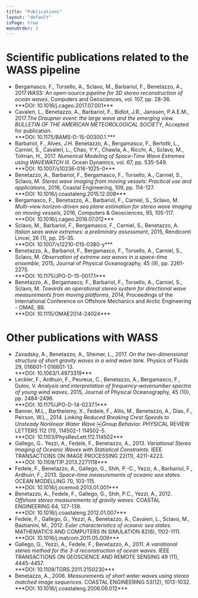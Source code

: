 ```yaml
---
title: "Publications"
layout: "default"
isPage: true
menuOrder: 3
---
```


# Scientific publications related to the WASS pipeline


<ul class="publist" >

<li>
Bergamasco, F., Torsello, A., Sclavo, M., Barbariol, F., Benetazzo, A., 2017.<em>WASS: An open-source pipeline for 3D stereo reconstruction of ocean waves</em>, Computers and Geosciences, vol. 107, pp. 28-36.
<br />***DOI: 10.1016/j.cageo.2017.07.001***
</li>

<li>
Cavaleri, L., Benetazzo, A., Barbariol, F., Bidlot, J.R., Janssen, P.A.E.M., 2017.<em>The Draupner event: the large wave and the emerging view. BULLETIN OF THE AMERICAN METEOROLOGICAL SOCIETY</em>, Accepted for publication.
<br />***DOI: 10.1175/BAMS-D-15-00300.1.***
</li>

<li>
Barbariol, F., Alves, J.H. Benetazzo, A., Bergamasco, F., Bertotti, L., Carniel, S., Cavaleri, L., Chao, Y.Y., Chawla, A., Ricchi, A., Sclavo, M., Tolman, H., 2017. <em>Numerical Modeling of Space-Time Wave Extremes using WAVEWATCH III</em>. Ocean Dynamics, vol. 67, pp. 535-549. 
<br />***DOI: 10.1007/s10236-016-1025-0***
</li>

<li>
Benetazzo, A., Barbariol, F., Bergamasco, F., Torsello, A., Carniel, S., Sclavo, M.  <em>Stereo wave imaging from moving vessels: Practical use and applications</em>, 2016, Coastal Engineering, 109, pp. 114-127. 
<br />***DOI: 10.1016/j.coastaleng.2015.12.008***
</li>

<li>
Bergamasco, F., Benetazzo, A., Barbariol, F., Carniel, S., Sclavo, M.  <em>Multi-view horizon-driven sea plane estimation for stereo wave imaging on moving vessels</em>, 2016, Computers & Geosciences, 95, 105-117. 
<br />***DOI: 10.1016/j.cageo.2016.07.012***
</li>

<li>
Sclavo, M., Barbariol, F., Bergamasco, F., Carniel, S., Benetazzo, A. <em>Italian seas wave extremes: a preliminary assessment</em>, 2015, Rendiconti Lincei, 26 (1), pp. 25-35. 
<br />***DOI: 10.1007/s12210-015-0380-y***
</li>

<li>
Benetazzo, A., Barbariol, F., Bergamasco, F., Torsello, A., Carniel, S., Sclavo, M. <em>Observation of extreme sea waves in a space-time ensemble</em>, 2015, Journal of Physical Oceanography, 45 (9), pp. 2261-2275. 
<br />***DOI: 10.1175/JPO-D-15-0017.1***
</li>

<li>
Benetazzo, A., Bergamasco, F., Barbariol, F., Torsello, A., Carniel, S., Sclavo, M.  <em>Towards an operational stereo system for directional wave measurements from moving platforms</em>, 2014, Proceedings of the International Conference on Offshore Mechanics and Arctic Engineering - OMAE, 8B. 
<br />***DOI: 10.1115/OMAE2014-24024***
</li>

</ul>


# Other publications with WASS


<ul class="publist" >


<li>
Zavadsky, A., Benetazzo, A., Shemer, L., 2017. <em>On the two-dimensional structure of short gravity waves in a wind wave tank.</em> Physics of Fluids 29, 016601-1 016601-13.
<br />***DOI: 10.1063/1.4973319***
</li>


<li>
Leckler, F., Ardhuin, F., Peureux, C., Benetazzo, A., Bergamasco, F., Dulov, V.  <em>Analysis and interpretation of frequency-wavenumber spectra of young wind waves</em>, 2015, Journal of Physical Oceanography, 45 (10), pp. 2484-2496. 
<br />***DOI: 10.1175/JPO-D-14-0237.1***
</li>


<li>
Banner, M.L., Barthelemy, X., Fedele, F., Allis, M., Benetazzo, A., Dias, F., Peirson, W.L., 2014. <em>Linking Reduced Breaking Crest Speeds to Unsteady Nonlinear Water Wave ￼Group Behavior.</em> PHYSICAL REVIEW LETTERS 112 (11), 114502-1 114502-5.
<br />***DOI: 10.1103/PhysRevLett.112.114502***
</li>


<li>
Gallego, G.. Yezzi, A., Fedele, F., Benetazzo, A., 2013. <em>Variational Stereo Imaging of Oceanic Waves with Statistical Constraints.</em> IEEE TRANSACTIONS ON IMAGE PROCESSING 22(11), 4211-4223.
<br />***DOI: 10.1109/TIP.2013.2271118***
</li>


<li>
Fedele, F., Benetazzo, A., Gallego, G., Shih, P.-C., Yezzi, A., Barbariol, F., Ardhuin, F., 2013. <em>Space–time measurements of oceanic sea states.</em> OCEAN MODELLING 70, 103-115.
<br />***DOI: 10.1016/j.ocemod.2013.01.001***
</li>


<li>
Benetazzo, A., Fedele, F., Gallego, G., Shih, P.C., Yezzi, A., 2012. <em>Offshore stereo measurements of gravity waves.</em> COASTAL ENGINEERING 64, 127-138.
<br />***DOI: 10.1016/j.coastaleng.2012.01.007***
</li>


<li>
Fedele, F., Gallego, G., Yezzi, A., Benetazzo, A., Cavaleri, L., Sclavo, M., Bastianini, M., 2012. <em>Euler characteristics of oceanic sea states.</em> MATHEMATICS AND COMPUTERS IN SIMULATION 82(6), 1102-1111.
<br />***DOI: 10.1016/j.matcom.2011.05.009***
</li>


<li>
Gallego, G., Yezzi, A., Fedele, F., Benetazzo, A., 2011. <em>A variational stereo method for the 3-d reconstruction of ocean waves.</em> IEEE TRANSACTIONS ON GEOSCIENCE AND REMOTE SENSING 49 (11), 4445-4457.
<br />***DOI: 10.1109/TGRS.2011.2150230***
</li>


<li>
Benetazzo, A., 2006. <em>Measurements of short water waves using stereo matched image sequences.</em> COASTAL ENGINEERING 53(12), 1013-1032.
<br />***DOI: 10.1016/j.coastaleng.2006.06.012***
</li>



</ul>
